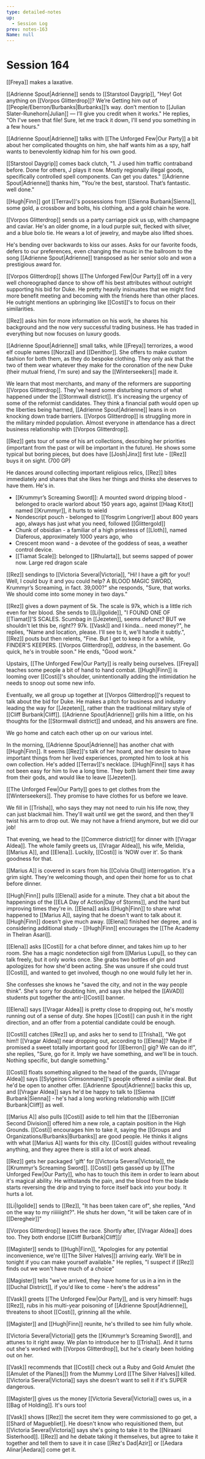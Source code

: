 ```yaml
---
type: detailed-notes
up:
  - Session Log
prev: notes-163
Name: null
---
```

# Session 164

[[Freya]] makes a laxative.

[[Adrienne Spout|Adrienne]] sends to [[Starstool Daygrip]], "Hey! Got anything on [[Vorpos Glitterdrop]]? We’re Getting him out of [[People/Eberron/Burbanks|Burbanks]]’s way. don’t mention to [[Julian Slater-Runehorn|Julian]] — I’ll give you credit when it works." He replies, "Oh I've seen that file! Sure, let me track it down, I'll send you something in a few hours." 

[[Adrienne Spout|Adrienne]] talks with [[The Unforged Few|Our Party]] a bit about her complicated thoughts on him, she half wants him as a spy, half wants to benevolently kidnap him for his own good. 

[[Starstool Daygrip]] comes back clutch, "1. J used him traffic contraband before. Done for others, J plays it now. Mostly regionally illegal goods, specifically controlled spell components. Can get you dates." [[Adrienne Spout|Adrienne]] thanks him, "You’re the best, starstool. That’s fantastic. well done."

[[Hugh|Finn]] got [[Terrav]]'s possessions from [[Sienna Burbank|Sienna]], some gold, a crossbow and bolts, his clothing, and a gold chain he wore. 

[[Vorpos Glitterdrop]] sends us a party carriage pick us up, with champagne and caviar. He's an older gnome, in a loud purple suit, flecked with silver, and a blue bolo tie. He wears a lot of jewelry, and maybe also lifted shoes. 

He's bending over backwards to kiss our asses. Asks for our favorite foods, defers to our preferences, even changing the music in the ballroom to the song [[Adrienne Spout|Adrienne]] transposed as her senior solo and won a prestigious award for. 

[[Vorpos Glitterdrop]] shows [[The Unforged Few|Our Party]] off in a very well choreographed dance to show off his best attributes without outright supporting his bid for Duke. He pretty heavily insinuates that we might find more benefit meeting and becoming with the friends here than other places. He outright mentions an upbringing like [[Costi]]'s to focus on their similarities. 

[[Rez]] asks him for more information on his work, he shares his background and the now very successful trading business. He has traded in everything but now focuses on luxury goods. 

[[Adrienne Spout|Adrienne]] small talks, while [[Freya]] terrorizes, a wood elf couple names [[Norza]] and [[Denithor]]. She offers to make custom fashion for both them, as they do bespoke clothing. They only ask that the two of them wear whatever they make for the coronation of the new Duke (their mutual friend, I'm sure) and say the [[Winterseekers]] made it.

We learn that most merchants, and many of the reformers are supporting [[Vorpos Glitterdrop]]. They've heard some disturbing rumors of what happened under the [[Stormwall district]]. It's increasing the urgency of some of the reformist candidates. They think a financial path would open up the liberties being harmed, [[Adrienne Spout|Adrienne]] leans in on knocking down trade barriers. [[Vorpos Glitterdrop]] is struggling more in the military minded population. Almost everyone in attendance has a direct business relationship with [[Vorpos Glitterdrop]].

[[Rez]] gets tour of some of his art collections, describing her priorities (important from the past or will be important in the future). He shows some typical but boring pieces, but does have [[Josh|Jinx]] first lute - [[Rez]] buys it on sight. (700 GP)

He dances around collecting important religious relics, [[Rez]] bites immediately and shares that she likes her things and thinks she deserves to have them. He's in. 

* [[Krummyr’s Screaming Sword]]: A mounted sword dripping blood - belonged to oracle warlord about 150 years ago, against [[Haag Kitot]] named [[Krummyr]], it hurts to wield 
* Nondescript pouch - belonged to [[Yosgrim Longriver]] about 800 years ago, always has just what you need, followed [[Glittergold]]
* Chunk of obsidian - a familiar of a high priestess of [[Lloth]], named Diaferous, approximately 1000 years ago, who 
* Crescent moon wand - a devotee of the goddess of seas, a weather control device. 
* [[Tiamat Scale]]: belonged to [[Rhularta]], but seems sapped of power now. Large red dragon scale 

[[Rez]] sendings to [[Victoria Several|Victoria]], "Hi! I have a gift for you!! Well, I could buy it and you could help? A BLOOD MAGIC SWORD, Krummyr’s Screaming, in fact. 39,000?" she responds, "Sure, that works. We should come into some money in two days."

[[Rez]] gives a down payment of 5k. The scale is 97k, which is a little rich even for her blood. She sends to [[Li|Igolide]], "I FOUND ONE OF [[Tiamat]]'S SCALES. Scumbag in [[Jezeten]], seems defunct? BUT we shouldn't let this be, right?? 97k. [[Vask]] and I kinda... need money?", he replies, "Name and location, please. I'll see to it, we'll handle it subtly.", [[Rez]] pouts but then relents, "Fine. But I get to keep it for a while, FINDER'S KEEPERS. [[Vorpos Glitterdrop]], *address*, in the basement. Go quick, he's in trouble soon." He ends, "Good work."

Upstairs, [[The Unforged Few|Our Party]] is really being ourselves. [[Freya]] teaches some people a bit of hand to hand combat.  [[Hugh|Finn]] is looming over [[Costi]]'s shoulder, unintentionally adding the intimidation he needs to snoop out some new info.  

Eventually, we all group up together at [[Vorpos Glitterdrop]]'s request to talk about the bid for Duke. He makes a pitch for business and industry leading the way for [[Jezeten]], rather than the traditional military style of [[Cliff Burbank|Cliff]]. [[Adrienne Spout|Adrienne]] grills him a little, on his thoughts for the [[Stormwall district]] and undead, and his answers are fine. 

We go home and catch each other up on our various intel. 

In the morning, [[Adrienne Spout|Adrienne]] has another chat with [[Hugh|Finn]]. It seems [[Rez]]'s talk of her hoard, and her desire to have important things from her lived experiences, prompted him to look at his own collection. He's added [[Terrav]]'s necklace. [[Hugh|Finn]] says it has not been easy for him to live a long time. They both lament their time away from their gods, and would like to leave [[Jezeten]].

[[The Unforged Few|Our Party]] goes to get clothes from the [[Winterseekers]]. They promise to have clothes for us before we leave. 

We fill in [[Trisha]], who says they may not need to ruin his life now, they can just blackmail him. They'll wait until we get the sword, and then they'll twist his arm to drop out. We may not have a friend anymore, but we did our job! 

That evening, we head to the [[Commerce district]] for dinner with [[Vragar Aldea]]. The whole family greets us, [[Vragar Aldea]], his wife, Melidia, [[Marius A]], and [[Elena]]. Luckily, [[Costi]] is 'NOW over it'. So thank goodness for that. 

[[Marius A]] is covered in scars from his [[Colvia Ghul]] interrogation. It's a grim sight. They're welcoming though, and open their home for us to chat before dinner. 

[[Hugh|Finn]] pulls [[Elena]] aside for a minute. They chat a bit about the happenings of the [[ELA Day of Action|Day of Storms]], and the hard but improving times they're in. [[Elena]] asks [[Hugh|Finn]] to share what happened to [[Marius A]], saying that he doesn't want to talk about it. [[Hugh|Finn]] doesn't give much away. [[Elena]] finished her degree, and is considering additional study - [[Hugh|Finn]] encourages the [[The Academy in Thelran Asari]].

[[Elena]] asks [[Costi]] for a chat before dinner, and takes him up to her room. She has a magic nondetection sigil from [[Marius Lupu]], so they can talk freely, but it only works once. She grabs two bottles of gin and apologizes for how she'd been acting. She was unsure if she could trust [[Costi]], and wanted to get involved, though no one would fully let her in. 

She confesses she knows he "saved the city, and not in the way people think". She's sorry for doubting him, and says she helped the [[AVAD]] students put together the anti-[[Costi]] banner.

[[Elena]] says [[Vragar Aldea]] is pretty close to dropping out, he's mostly running out of a sense of duty. She hopes [[Costi]] can push it in the right direction, and an offer from a potential candidate could be enough. 

[[Costi]] catches [[Rez]] up, and asks her to send to [[Trisha]], "We got him!! [[Vragar Aldea]] near dropping out, according to [[Elena]]? Maybe if promised a sweet totally important good for [[Eberron]] gig? We can do it!", she replies, "Sure, go for it. Imply we have something, and we'll be in touch. Nothing specific, but dangle something."

[[Costi]] floats something aligned to the head of the guards, [[Vragar Aldea]] says [[Sylgeiros Crimsonmane]]'s people offered a similar deal. But he'd be open to another offer. [[Adrienne Spout|Adrienne]] backs this up, and [[Vragar Aldea]] says he'd be happy to talk to [[Sienna Burbank|Sienna]] - he's had a long working relationship with [[Cliff Burbank|Cliff]] as well. 

[[Marius A]] also pulls [[Costi]] aside to tell him that the [[Eberronian Second Division]] offered him a new role, a captain position in the High Grounds. [[Costi]] encourages him to take it, saying the [[Groups and Organizations/Burbanks|Burbanks]] are good people. He thinks it aligns with what [[Marius A]] wants for this city. [[Costi]] guides without revealing anything, and they agree there is still a lot of work ahead. 

[[Rez]] gets her packaged 'gift' for [[Victoria Several|Victoria]], the [[Krummyr’s Screaming Sword]]. [[Costi]] gets gassed up by [[The Unforged Few|Our Party]], who has to touch this item in order to learn about it's magical ability. He withstands the pain, and the blood from the blade starts reversing the drip and trying to force itself back into your body. It hurts a lot. 

[[Li|Igolide]] sends to [[Rez]], "It has been taken care of", she replies, "And on the way to my riiiiiight?". He shuts her down, "it will be taken care of in [[Deregheir]]"

[[Vorpos Glitterdrop]] leaves the race. Shortly after, [[Vragar Aldea]] does too. They both endorse [[Cliff Burbank|Cliff]]/

[[Magister]] sends to [[Hugh|Finn]], "Apologies for any potential inconvenience, we're ([[The Silver Halves]]) arriving early. We'll be in tonight if you can make yourself available." He replies, "I suspect if [[Rez]] finds out we won't have much of a choice"

[[Magister]] tells "we've arrived, they have home for us in a inn in the [[Duchal District]], if you'd like to come - here's the address"

[[Vask]] greets [[The Unforged Few|Our Party]], and is very himself: hugs [[Rez]], rubs in his multi-year poisoning of [[Adrienne Spout|Adrienne]], threatens to shoot [[Costi]], grinning all the while. 

[[Magister]] and [[Hugh|Finn]] reunite, he's thrilled to see him fully whole. 

[[Victoria Several|Victoria]] gets the [[Krummyr’s Screaming Sword]], and attunes to it right away. We plan to introduce her to [[Trisha]]. And it turns out she's worked with [[Vorpos Glitterdrop]], but he's clearly been holding out on her. 

[[Vask]] recommends that [[Costi]] check out a Ruby and Gold Amulet (the [[Amulet of the Planes]]) from the Mummy Lord [[The Silver Halves]] killed. [[Victoria Several|Victoria]] says she doesn't want to sell it if it's SUPER dangerous. 

[[Magister]] gives us the money [[Victoria Several|Victoria]] owes us, in a [[Bag of Holding]]. It's ours too! 

[[Vask]] shows [[Rez]] the secret item they were commissioned to go get, a [[Shard of Maguebliet]]. He doesn't know who requisitioned them, but [[Victoria Several|Victoria]] says she's going to take it to the [[Niraani Sisterhood]]. [[Rez]] and he debate taking it themselves, but agree to take it together and tell them to save it in case [[Rez's Dad|Azir]] or [[Aedara Alinar|Aedara]] come get it. 

